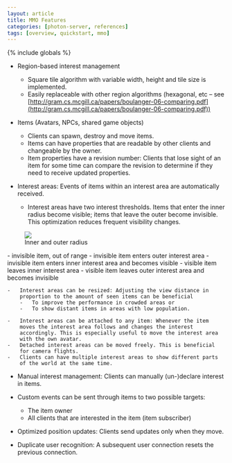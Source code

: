 ```yaml
---
layout: article
title: MMO Features
categories: [photon-server, references]
tags: [overview, quickstart, mmo]
---
```

{% include globals %}

-   Region-based interest management
    -   Square tile algorithm with variable width, height and tile size
        is implemented.
    -   Easily replaceable with other region algorithms (hexagonal, etc
        – see
        [http://gram.cs.mcgill.ca/papers/boulanger-06-comparing.pdf](http://gram.cs.mcgill.ca/papers/boulanger-06-comparing.pdf))

-   Items (Avatars, NPCs, shared game objects)
    -   Clients can spawn, destroy and move items.
    -   Items can have properties that are readable by other clients and
        changeable by the owner.
    -   Item properties have a revision number: Clients that lose sight
        of an item for some time can compare the revision to determine
        if they need to receive updated properties.

-   Interest areas: Events of items within an interest area are
    automatically received.
    -   Interest areas have two interest thresholds. Items that enter
        the inner radius become visible; items that leave the outer
        become invisible. This optimization reduces frequent visibility
        changes. 
     
<figure>
<img src="{{ IMG }}/mmo-feature1.png" />
<figcaption>Inner and outer radius</figcaption>
</figure>
        -   invisible item, out of range
        -   invisible item enters outer interest area
        -   invisible item enters inner interest area and becomes
            visible
        -   visible item leaves inner interest area
        -   visible item leaves outer interest area and becomes
            invisible

    -   Interest areas can be resized: Adjusting the view distance in
        proportion to the amount of seen items can be beneficial
        -   To improve the performance in crowded areas or
        -   To show distant items in areas with low population.

    -   Interest areas can be attached to any item: Whenever the item
        moves the interest area follows and changes the interest
        accordingly. This is especially useful to move the interest area
        with the own avatar.
    -   Detached interest areas can be moved freely. This is beneficial
        for camera flights.
    -   Clients can have multiple interest areas to show different parts
        of the world at the same time.

-   Manual interest management: Clients can manually (un-)declare
    interest in items.
-   Custom events can be sent through items to two possible targets:
    -   The item owner
    -   All clients that are interested in the item (item subscriber)

-   Optimized position updates: Clients send updates only when they
    move.
-   Duplicate user recognition: A subsequent user connection resets the
    previous connection.

